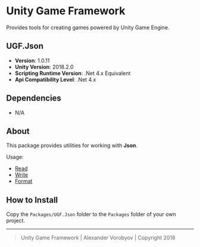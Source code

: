 # Unity Game Framework

Provides tools for creating games powered by Unity Game Engine.

## UGF.Json

- **Version**: 1.0.11
- **Unity Version**: 2018.2.0
- **Scripting Runtime Version**: .Net 4.x Equivalent
- **Api Compatibility Level**: .Net 4.x

## Dependencies

 - N/A

## About

This package provides utilities for working with **Json**.

Usage:
- [Read](docs/read.md)
- [Write](docs/write.md)
- [Format](docs/format.md)

## How to Install

Copy the `Packages/UGF.Json` folder to the `Packages` folder of your own project.

---
> Unity Game Framework | Alexander Vorobyov | Copyright 2018
